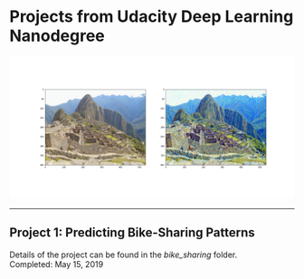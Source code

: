# Projects from Udacity Deep Learning Nanodegree
<img src="https://github.com/jonessarae/deep_learning_projects/blob/master/machu_picchu_van_gogh_style.png">

- - - -
## Project 1: Predicting Bike-Sharing Patterns  
Details of the project can be found in the *bike_sharing* folder.  
Completed: May 15, 2019
